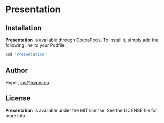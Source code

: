 # Presentation

## Installation

**Presentation** is available through [CocoaPods](http://cocoapods.org). To install
it, simply add the following line to your Podfile:

```ruby
pod 'Presentation'
```

## Author

Hyper, ios@hyper.no

## License

**Presentation** is available under the MIT license. See the LICENSE file for more info.

